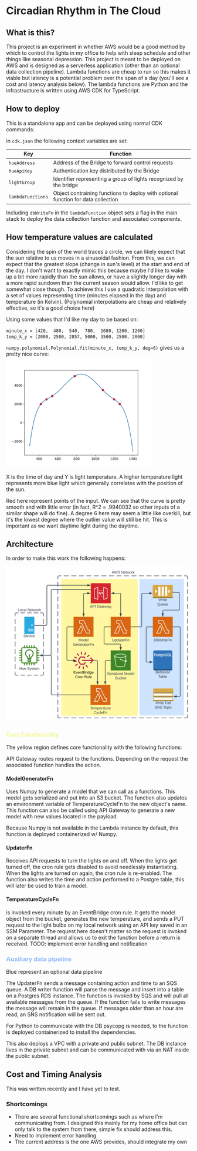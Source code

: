 # Circadian Rhythm in The Cloud
## What is this?
This project is an experiment in whether AWS would be a good method by which to control the lights in my office
to help with sleep schedule and other things like seasonal depression. This project is meant to be deployed on AWS
and is designed as a serverless application (other than an optional data collection pipeline). Lambda functions are 
cheap to run so this makes it viable but latency is a potential problem over the span of a day (you'll see a 
cost and latency analysis below). The lambda functions are Python and the infrastructure is written using AWS CDK for
TypeScript.

## How to deploy
This is a standalone app and can be deployed using normal CDK commands:

in `cdk.json` the following context variables are set:

| Key               | Function                                                                          |
|-------------------|-----------------------------------------------------------------------------------|
| `hueAddress`      | Address of the Bridge to forward control requests                                 |
| `hueApiKey`       | Authentication key distributed by the Bridge                                      |
| `lightGroup`      | Identifier representing a group of lights recognized by the bridge                |
| `lambdaFunctions` | Object contraining functions to deploy with optional function for data collection |

Including `dbWriteFn` in the `lambdaFunction` object sets a flag in the main stack to deploy the data collection
function and associated components.

## How temperature values are calculated
Considering the spin of the world traces a circle, we can likely expect that the sun relative to us
moves in a sinusoidal fashion.
From this, we can expect that the greatest slope (change in sun's level) at the start and end of the day.
I don't want to exactly mimic this because maybe I'd like to wake up a bit more rapidly than the sun allows,
or have a slightly longer day with a more rapid sundown than the current season would allow. 
I'd like to get somewhat close though.
To achieve this I use a quadratic interpolation with a set of values representing time (minutes elapsed in the day) 
and temperature (in Kelvin). (Polynomial interpolations are cheap and relatively effective, so it's a good choice here)

Using some values that I'd like my day to be based on:
```
minute_x = [420,  480,  540,  780,  1080, 1200, 1260]
temp_k_y = [2000, 2500, 2857, 5000, 3500, 2500, 2000]
```
`numpy.polynomial.Polynomial.fit(minute_x, temp_k_y, deg=6)` gives us a pretty nice curve:
<img src="chart.svg" alt="drawing" width="400"/>

X is the time of day and Y is light temperature. A higher temperature light represents more blue light
which generally correlates with the position of the sun. 

Red here represent points of the input. We can see that the curve is pretty smooth and with little error 
(in fact, R^2 = .9940032 so other inputs of a similar shape will do fine). A degree 6 here may seem a little like overkill, but it's the lowest degree where the outlier 
value will still be hit. This is important as we want daytime light during the daytime.

## Architecture
In order to make this work the following happens:

<img src="diagram.svg" alt="drawing" width="600"/>

### <span style="color:#f2f791">Core functionality</span>
The yellow region defines core functionality with the following functions:

API Gateway routes request to the functions. Depending on the request the associated function handles
the action.

#### ModelGeneratorFn 
Uses Numpy to generate a model that we can call as a functions. 
This model gets serialized and put into an S3 bucket. The function also updates an environment variable of
TemperatureCycleFn to the new object's name. 
This function can also be called using API Gateway to generate a new model with new values located in the payload.

Because Numpy is not available in the Lambda instance by default, this function is deployed containerized w/ Numpy.

#### UpdaterFn 
Receives API requests to turn the lights on and off.
When the lights get turned off, the cron rule gets disabled to avoid needlessly instantiating.
When the lights are turned on again, the cron rule is re-enabled.
The function also writes the time and action performed to a Postgre table,
this will later be used to train a model.

#### TemperatureCycleFn 
is invoked every minute by an EventBridge cron rule.
It gets the model object from the bucket, generates the new temperature,
and sends a PUT request to the light bulbs on my local network using an API key saved in an SSM Parameter. 
The request here doesn't matter so the request is invoked on a separate thread and allows us to exit the function before a return is received.
TODO: implement error handling and notification


### <span style="color:#91baf7">Auxiliary data pipeline</span>
Blue represent an optional data pipeline

The UpdaterFn sends a message containing action and time to an SQS queue. A DB writer function will parse the message and 
insert into a table on a Postgres RDS instance. The function is invoked by SQS and will pull all available messages from the queue.
If the function fails to write messages the message will remain in the queue.
If messages older than an hour are read, an SNS notification will be sent out.

For Python to communicate with the DB psycopg is needed, to the function is deployed containerized to install the dependencies.

This also deploys a VPC with a private and public subnet. The DB instance lives in the private subnet
and can be communicated with via an NAT inside the public subnet.

## Cost and Timing Analysis
This was written recently and I have yet to test.

### Shortcomings
- There are several functional shortcomings such as where I'm communicating from. I designed this mainly for my 
home office but can only talk to the system from there, simple fix should address this. 
- Need to implement error handling
- The current address is the one AWS provides, should integrate my own
